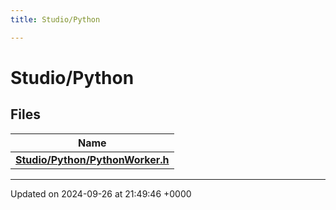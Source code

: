```yaml
---
title: Studio/Python

---
```


# Studio/Python



## Files

| Name           |
| -------------- |
| **[Studio/Python/PythonWorker.h](../Files/PythonWorker_8h.md#file-pythonworker.h)**  |






-------------------------------

Updated on 2024-09-26 at 21:49:46 +0000
